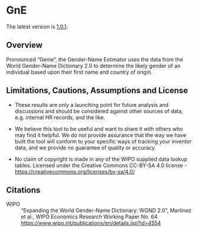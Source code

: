 # GnE

The latest version is [1.0.1](../../raw/main/GnE-1.0.1.pkg).
## Overview

Pronounced “Genie”, the Gender-Name Estimator uses the data from the
World Gender-Name Dictionary 2.0 to determine the likely gender of an
individual based upon their first name and country of origin.  

## Limitations, Cautions, Assumptions and License

- These results are only a launching point for future analysis and
  discussions and should be considered against other sources of data,
  e.g. internal HR records, and the like.

- We believe this tool to be useful and want to share it with others who
  may find it helpful. We do not provide assurance that the way we have
  built the tool will conform to your specific ways of tracking your
  inventor data, and we provide no guarantee of quality or accuracy.

- No claim of copyright is made in any of the WIPO supplied data lookup
  tables. Licensed under the Creative Commons CC-BY-SA 4.0 license -
  https://creativecommons.org/licenses/by-sa/4.0/  

## Citations

<dl>
  <dt>WIPO</dt>
  <dd>“Expanding the World Gender-Name Dictionary: WGND 2.0”, Martínez et al., WIPO Economics Research Working Paper No. 64<br/>
    <a href="https://www.wipo.int/publications/en/details.jsp?id=4554">https://www.wipo.int/publications/en/details.jsp?id=4554</a>
  </dd>
</dl>

